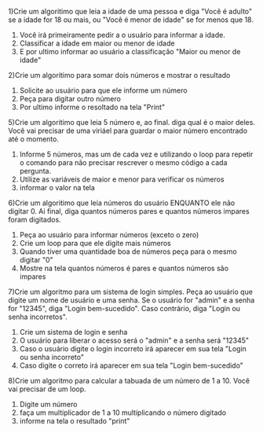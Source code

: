 1)Crie um algoritimo que leia a idade de uma pessoa e diga "Você é adulto" se a idade for 18 ou mais, ou "Você é menor de idade" se for menos que 18.

1. Você irá primeiramente pedir a o usuário para informar a idade.
2. Classificar a idade em maior ou menor de idade
3. E por ultimo informar ao usuário a classificação "Maior ou menor de idade"


2)Crie um algoritimo para somar dois números e mostrar o resultado

1. Solicite ao usuário para que ele informe um número
2. Peça para digitar outro número
3. Por ultimo informe o resoltado na tela "Print"

5)Crie um algoritimo que leia 5 número e, ao final. diga qual é o maior deles.
 Você vai precisar de uma viriáel para guardar o maior número encontrado até o momento.

 1. Informe 5 números, mas um de cada vez e utilizando o loop para repetir o comando para não precisar
 rescrever o mesmo código a cada pergunta.
2. Utilize as variáveis de maior e menor para verificar os números
 3. informar o valor na tela

 6)Crie um algoritimo que leia números do usuário ENQUANTO ele não digitar 0. Ai final,
 diga quantos números pares e quantos números impares foram digitados.

 1. Peça ao usuário para informar números (exceto o zero)
 2. Crie um loop para que ele digite mais números
 3. Quando tiver uma quantidade boa de números peça para o mesmo digitar "0"
 4. Mostre na tela quantos números é pares e quantos números são impares

 7)Crie um algoritmo para um sistema de login simples. Peça ao usuário que digite
um nome de usuário e uma senha. Se o usuário for "admin" e a senha for "12345", diga "Login
bem-sucedido". Caso contrário, diga "Login ou senha incorretos".

1. Crie um sistema de login e senha
2. O usuário para liberar o acesso será o "admin" e a senha será "12345"
3. Caso o usuário digite o login incorreto irá aparecer em sua tela "Login ou senha incorreto"
4. Caso digite o correto irá aparecer em sua tela "Login bem-sucedido"

8)Crie um algoritmo para calcular a tabuada de um número de 1 a 10. Você vai
precisar de um loop.

1. Digite um número
2. faça um multiplicador de 1 a 10 multiplicando o número digitado
3. informe na tela o resultado "print"
